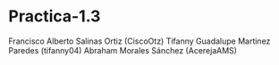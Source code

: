 # Practica-1.3
Francisco Alberto Salinas Ortiz (CiscoOtz)
Tifanny Guadalupe Martinez Paredes (tifanny04)
Abraham Morales Sánchez (AcerejaAMS)
